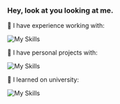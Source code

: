 ### Hey, look at you looking at me.

🔭 I have experience working with: <br>
<!--[![My Skills](https://skillicons.dev/icons?i=vue,cs,css,dotnet,html,js,jest,mysql)](https://skillicons.dev)-->
<img src="https://camo.githubusercontent.com/b5efafa6be0b58c18a7c356778d5f6a95aad01ab053228570711346d757d2cb3/68747470733a2f2f736b696c6c69636f6e732e6465762f69636f6e733f693d7675652c63732c6373732c646f746e65742c68746d6c2c6a732c6a6573742c6d7973716c" alt="My Skills" data-canonical-src="https://skillicons.dev/icons?i=vue,cs,css,dotnet,html,js,jest,mysql" style="max-width: 100%;">

🌱 I have personal projects with: <br>
<!--[![My Skills](https://skillicons.dev/icons?i=vue,css,discord,bots,firebase,flask,flutter,html,js,jest,mysql,nodejs,py,react,regex,sqlite)](https://skillicons.dev)-->
<img src="https://camo.githubusercontent.com/5351ddcdf2e3ad821b81bfc35888118c1f249f923ca86cdf95686e7f0f9b262e/68747470733a2f2f736b696c6c69636f6e732e6465762f69636f6e733f693d7675652c6373732c646973636f72642c626f74732c66697265626173652c666c61736b2c666c75747465722c68746d6c2c6a732c6a6573742c6d7973716c2c6e6f64656a732c70792c72656163742c72656765782c73716c697465" alt="My Skills" data-canonical-src="https://skillicons.dev/icons?i=vue,css,discord,bots,firebase,flask,flutter,html,js,jest,mysql,nodejs,py,react,regex,sqlite,godot" style="max-width: 100%;">

📕 I learned on university: <br>
<!--[![My Skills](https://skillicons.dev/icons?i=c,cpp,css,html,java,js,mysql,py,react,regex,sqlite)](https://skillicons.dev)-->
<img src="https://camo.githubusercontent.com/596c740d9f9015a5513a54b707c314f4938eb7d5bf28d9f1e87a105cc7c8eb53/68747470733a2f2f736b696c6c69636f6e732e6465762f69636f6e733f693d632c6370702c6373732c68746d6c2c6a6176612c6a732c6d7973716c2c70792c72656163742c72656765782c73716c697465" alt="My Skills" data-canonical-src="https://skillicons.dev/icons?i=c,cpp,css,html,java,js,mysql,py,react,regex,sqlite" style="max-width: 100%;">

<!--
TODO
add a href to the images so when clicked they open the list of the projects.
https://skillicons.dev/icons?i=vue,css,discord,bots,firebase,flask,flutter,html,js,jest,mysql,nodejs,py,react,regex,sqlite,godot
-->
